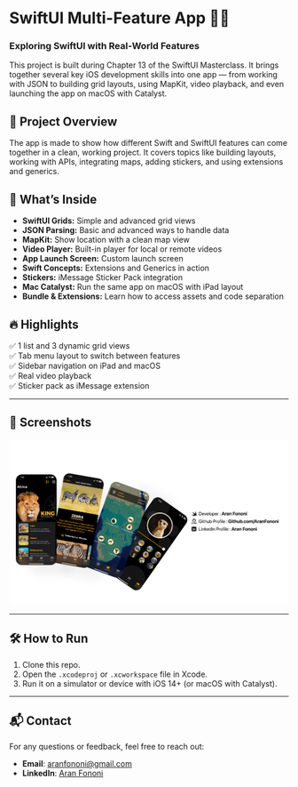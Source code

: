 # SwiftUI Multi-Feature App 📱🧩  

### Exploring SwiftUI with Real-World Features  

This project is built during Chapter 13 of the SwiftUI Masterclass. It brings together several key iOS development skills into one app — from working with JSON to building grid layouts, using MapKit, video playback, and even launching the app on macOS with Catalyst.  

## 📌 Project Overview  
The app is made to show how different Swift and SwiftUI features can come together in a clean, working project. It covers topics like building layouts, working with APIs, integrating maps, adding stickers, and using extensions and generics.  

## 🚀 What’s Inside  
- **SwiftUI Grids:** Simple and advanced grid views  
- **JSON Parsing:** Basic and advanced ways to handle data  
- **MapKit:** Show location with a clean map view  
- **Video Player:** Built-in player for local or remote videos  
- **App Launch Screen:** Custom launch screen  
- **Swift Concepts:** Extensions and Generics in action  
- **Stickers:** iMessage Sticker Pack integration  
- **Mac Catalyst:** Run the same app on macOS with iPad layout  
- **Bundle & Extensions:** Learn how to access assets and code separation  

## 🔥 Highlights  
✅ 1 list and 3 dynamic grid views  
✅ Tab menu layout to switch between features  
✅ Sidebar navigation on iPad and macOS  
✅ Real video playback  
✅ Sticker pack as iMessage extension  

---

## 📸 Screenshots  
![Placeholder](./Documents/Readme.jpg) 

---

## 🛠️ How to Run  
1. Clone this repo.  
2. Open the `.xcodeproj` or `.xcworkspace` file in Xcode.  
3. Run it on a simulator or device with iOS 14+ (or macOS with Catalyst).  

---

## 📬 Contact  
For any questions or feedback, feel free to reach out:  
- **Email**: [aranfononi@gmail.com](mailto:aranfononi@gmail.com)  
- **LinkedIn**: [Aran Fononi](https://www.linkedin.com/in/aran-fononi-18182b265)  
